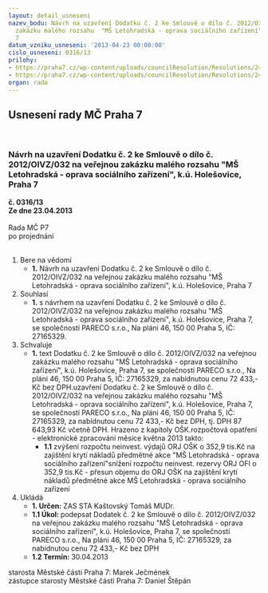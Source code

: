 ```yaml
---
layout: detail_usneseni
nazev_bodu: Návrh na uzavření Dodatku č. 2 ke Smlouvě o dílo č. 2012/OIVZ/032 na veřejnou
  zakázku malého rozsahu  "MŠ Letohradská - oprava sociálního zařízení", k.ú. Holešovice,  Praha
  7
datum_vzniku_usneseni: '2013-04-23 00:00:00'
cislo_usneseni: 0316/13
prilohy:
- https://praha7.cz/wp-content/uploads/councilResolution/Resolutions/24065/22-13-1._dodatek_%c4%8d._2_-_n%c3%a1vrh.doc
- https://praha7.cz/wp-content/uploads/councilResolution/Resolutions/24065/22-13-3._%c5%be%c3%a1dost_o_prodlou%c5%been%c3%ad.pdf
organ: rada
---
```

<div id="ucUsn_pList" class="usn">
	<span><h2>Usnesení rady MČ Praha 7 </h2>
<br></span><div class="standBody">
<span><h3>Návrh na uzavření Dodatku č. 2 ke Smlouvě o dílo č. 2012/OIVZ/032 na veřejnou zakázku malého rozsahu  "MŠ Letohradská - oprava sociálního zařízení", k.ú. Holešovice,  Praha 7</h3></span><div class="center">
		<strong>č. 0316/13</strong><br>
	</div>
<div class="center">
		<strong>Ze dne 23.04.2013</strong><br><br>
	</div>Rada MČ P7<br> po projednání<br><br><ol>
<li>Bere na vědomí<ul><li>
<strong>1.</strong> Návrh na uzavření Dodatku č. 2 ke Smlouvě o dílo č. 2012/OIVZ/032 na veřejnou zakázku malého rozsahu  "MŠ Letohradská - oprava sociálního zařízení", k.ú. Holešovice,  Praha 7</li></ul>
</li>
<li>Souhlasí<ul><li>
<strong>1.</strong> s návrhem na uzavření Dodatku č. 2  ke Smlouvě o dílo č. 2012/OIVZ/032 na veřejnou zakázku malého rozsahu  "MŠ Letohradská - oprava sociálního zařízení", k.ú. Holešovice,  Praha 7, se společností  PARECO s.r.o., Na pláni 46, 150 00 Praha 5, IČ: 27165329.</li></ul>
</li>
<li>Schvaluje<ul><li>
<strong>1.</strong> text Dodatku č. 2  ke Smlouvě o dílo č. 2012/OIVZ/032 na veřejnou zakázku malého rozsahu  "MŠ Letohradská - oprava sociálního zařízení", k.ú. Holešovice,  Praha 7, se společností  PARECO s.r.o., Na pláni 46, 150 00 Praha 5, IČ: 27165329, za nabídnutou cenu 72 433,-  Kč bez DPH.uzavření Dodatku č. 2  ke Smlouvě o dílo č. 2012/OIVZ/032 na veřejnou zakázku malého rozsahu  "MŠ Letohradská - oprava sociálního zařízení", k.ú. Holešovice,  Praha 7, se společností  PARECO s.r.o., Na pláni 46, 150 00 Praha 5,  IČ: 27165329, za nabídnutou cenu 72 433,- Kč bez DPH, tj. DPH  87 643,93 Kč včetně DPH. Hrazeno z kapitoly OŠK.rozpočtová opatření - elektronické zpracování měsíce května 2013 takto:<ul><li>
<strong>1.1</strong> zvýšení rozpočtu neinvest. výdajů ORJ OŠK o 352,9 tis.Kč  na zajištění krytí nákladů předmětné akce "MŠ Letohradská    - oprava sociálního zařízení"snížení rozpočtu neinvest. rezervy ORJ OFI o 352,9 tis.Kč  - přesun objemu do ORJ OŠK na zajištění krytí nákladů předmětné akce MŠ Letohradská - oprava sociálního zařízení</li></ul>
</li></ul>
</li>
<li>Ukládá<ul>
<li>
<strong>1. Určen: </strong>ZAS STA Kaštovský Tomáš MUDr.</li>
<li>
<strong>1.1 Úkol: </strong>podepsat Dodatek č. 2  ke Smlouvě o dílo č. 2012/OIVZ/032 na veřejnou zakázku malého rozsahu  "MŠ Letohradská - oprava sociálního zařízení", k.ú. Holešovice,  Praha 7, se společností  PARECO s.r.o., Na pláni 46, 150 00 Praha 5, IČ: 27165329, za nabídnutou cenu 72 433,-  Kč bez DPH</li>
<li>
<strong>1.2 Termín: </strong>30.04.2013</li>
</ul>
</li>
</ol>starosta Městské části Praha 7: Marek Ječmének<br>zástupce starosty Městské části Praha 7: Daniel Štěpán 
</div>
</div>